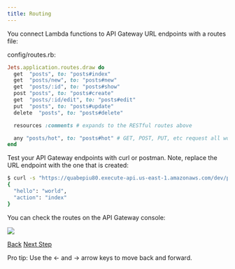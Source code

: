 ```yaml
---
title: Routing
---
```


You connect Lambda functions to API Gateway URL endpoints with a routes file:

config/routes.rb:

```ruby
Jets.application.routes.draw do
  get  "posts", to: "posts#index"
  get  "posts/new", to: "posts#new"
  get  "posts/:id", to: "posts#show"
  post "posts", to: "posts#create"
  get  "posts/:id/edit", to: "posts#edit"
  put  "posts", to: "posts#update"
  delete  "posts", to: "posts#delete"

  resources :comments # expands to the RESTful routes above

  any "posts/hot", to: "posts#hot" # GET, POST, PUT, etc request all work
end
```

Test your API Gateway endpoints with curl or postman. Note, replace the URL endpoint with the one that is created:

```sh
$ curl -s "https://quabepiu80.execute-api.us-east-1.amazonaws.com/dev/posts" | jq .
{
  "hello": "world",
  "action": "index"
}
```

You can check the routes on the API Gateway console:

![](/img/quick-start/demo-api-gateway.png)

<a id="prev" class="btn btn-basic" href="{% link _docs/controllers.md %}">Back</a>
<a id="next" class="btn btn-primary" href="{% link _docs/jobs.md %}">Next Step</a>
<p class="keyboard-tip">Pro tip: Use the <- and -> arrow keys to move back and forward.</p>
